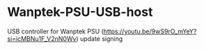 # Wanptek-PSU-USB-host
USB controller for Wanptek PSU
(https://youtu.be/9wS9rO_mYeY?si=icMBNu1F_V2nN0Wv)
update signing